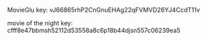 MovieGlu key: vJ66865rhP2CnGnuEHAg22qFVMVD26YJ4CcdT11v

movie of the night key:
cfff8e47bbmsh52112d53558a8c6p18b44djsn557c06239ea5